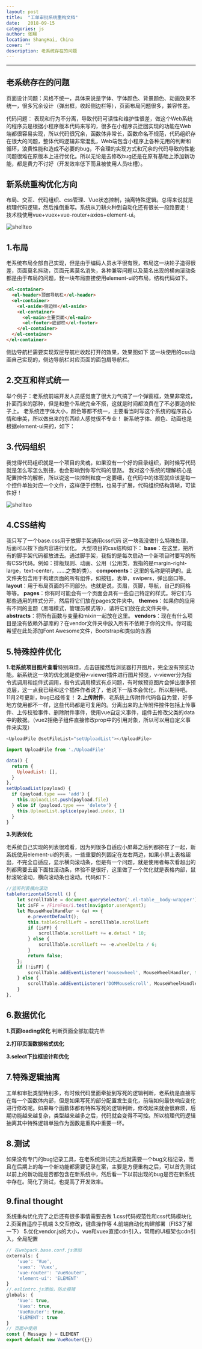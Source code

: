 ```yaml
---
layout: post
title:  "工单审批系统重构文档"
date:   2018-09-15
categories: js
author: 张翔
location: ShangHai, China
cover: ""
description: 老系统存在的问题
---
```

---
## 老系统存在的问题

页面设计问题：风格不统一，具体来说是字体、字体颜色、背景颜色、动画效果不统一，很多冗余设计（弹出框，收起侧边栏等），页面布局问题很多，兼容性差。

代码问题： 表现和行为不分离，导致代码可读性和维护性很差，做这个Web系统的程序员是根据小程序版本代码来写的，很多在小程序员迂回实现的功能在Web端都很容易实现，所以代码很冗余，函数体非常长，函数命名不规范，代码组织存在很大的问题，整体代码逻辑非常混乱，Web端包含小程序上各种无用的判断和循环，浪费性能和造成不必要的bug，不合理的实现方式和冗余的代码导致的性能问题很难在原版本上进行优化。所以无论是去修改bug还是在原有基础上添加新功能，都是费力不讨好（开发效率低下而且被使用人员吐槽）。

## 新系统重构优化方向

布局、交互、代码组织、css管理、Vue状态控制，抽离特殊逻辑。总得来说就是梳理代码逻辑，然后推倒重写。系统从刀耕火种到自动化还有很长一段路要走！
技术栈使用vue+vuex+vue-router+axios+element-ui。

![shellteo](https://myblog-images1.oss-cn-beijing.aliyuncs.com/images/ticket/newticket.png)

## 1.布局

老系统布局全部自己实现，但是由于编码人员水平很有限，布局这一块轮子造得很差，页面莫名抖动，页面元素莫名消失，各种兼容问题以及莫名出现的横向滚动条都是由于布局的问题，我一块布局直接使用element-ui的布局，结构代码如下。

```html
<el-container>
  <el-header>顶部导航栏</el-header>
  <el-container>
    <el-aside>侧边栏</el-aside>
    <el-container>
      <el-main>主要页面</el-main>
      <el-footer>底部栏</el-footer>
    </el-container>
  </el-container>
</el-container>
```
侧边导航栏需要实现双层导航栏收起打开的效果，效果图如下
这一块使用的css动画自己实现的，侧边导航栏对应页面的面包屑导航栏。

## 2.交互和样式统一
举个例子：老系统前端开发人员感觉废了很大力气搞了一个弹窗框，效果非常炫，扑面而来的那种，但是和整个系统完全不搭，这就是时间都浪费在了不必要造的轮子上。
老系统连字体大小，颜色等都不统一，主要看当时写这个系统的程序员心情和审美，所以做出来的东西给人感觉很不专业！
新系统字体、颜色、动画也是根据element-ui来的，如下：

## 3.代码组织
我觉得代码组织就是一个项目的灵魂，如果没有一个好的目录组织，到时候写代码就是怎么写怎么别扭，也会影响到你写代码的思路。
我对这个系统的理解核心是配置控件的解析，所以说这一块控制粒度一定要细，在代码中的体现就应该是每一个控件单独对应一个文件，这样便于控制，也易于扩展，代码组织结构清晰，可读性好！

![shellteo](https://myblog-images1.oss-cn-beijing.aliyuncs.com/images/ticket/file.png)

## 4.CSS结构
我只写了一个base.css用于放脚手架通用css代码
这一块我没做什么特殊处理，后面可以按下面内容进行优化。
大型项目的css结构如下：
**base**：在这里，把所有的脚手架代码都放进去。通过脚手架，我指的是每次启动一个新项目时要写的所有CSS代码。例如：排版规则、动画、公用（公用类，我指的是margin-right-large，text-center，……之类的类）。
**components**：这里的名称是明确的。此文件夹包含用于构建页面的所有组件，如按钮，表单，swipers，弹出窗口等。
**layout**：用于布局页面的不同部分。也就是说，页眉，页脚，导航，自己的网格等等。
**pages**：你有时可能会有一个页面会具有一些自己特定的样式。将它们与那些通用的样式分开，然后将它们放在pages文件夹中。
**themes**：如果你的应用有不同的主题（黑暗模式，管理员模式等），请将它们放在此文件夹中。
**abstracts**：将所有函数与变量和mixin一起放在这里。
**vendors**：现在有什么项目是没有依赖外部库的？在vendor文件夹中放入所有不依赖于你的文件。你可能希望在此处添加Font Awesome文件，Bootstrap和类似的东西

## 5.特殊控件优化
**1.老系统项目图片查看**特别麻烦，点击链接然后浏览器打开图片，完全没有预览功能。新系统这一块的优化就是使用v-viewer插件进行图片预览，v-viewer分为指令式调用和组件式调用，指令式调用模式有点问题，有时候预览图片会弹出很多预览层，这一点我已经和这个插件作者说了，他说下一版本会优化，所以期待吧。
11月2号更新，bug已经修复！
**2.上传附件**，老系统上传附件代码各自为营，好多地方使用都不一样，这些代码都是可复用的。分离出来的上传附件控件包括上传事件、上传校验事件、删除附件事件，使用vue自定义事件，组件去修改父类的data中的数据。（vue2拒绝子组件直接修改prop中的引用对象，所以可以用自定义事件来实现）

```javascript
<UploadFile @setFileList="setUploadList"></UploadFile>

import UploadFile from './UploadFile'

data() {
  return {
    UploadList: [],
  }
},
setUploadList(payload) {
  if (payload.type === 'add') {
    this.UploadList.push(payload.file)
  } else if (payload.type === 'delete') {
    this.UploadList.splice(payload.index, 1)
  }
}
```
**3.列表优化**

老系统自己实现的列表很难看，因为列很多自适应小屏幕之后列都挤在了一起，新系统使用element-ui的列表，一些重要的列固定在左右两边，如果小屏上表格超出，不完全自适应，显示横向滚动条，但是有一个问题，就是使用者每次看超出的列都需要去最下面拉滚动条，体验不是很好，这里做了一个优化就是表格内部，鼠标滚轮滚动，横向滚动条也滚动。代码如下：
```javascript
//监听列表横向滚动
tableHorizontalScroll () {
	let scrollTable = document.querySelector('.el-table__body-wrapper');
	let isFF = /FireFox/i.test(navigator.userAgent);
	let MouseWheelHandler = (e) => {
		e.preventDefault();
		this.tableScrollLeft = scrollTable.scrollLeft
		if (isFF) {
			scrollTable.scrollLeft += e.detail * 10;
		} else {
			scrollTable.scrollLeft += -e.wheelDelta / 6;
		}
		return false;
	};
	if (!isFF) {
		scrollTable.addEventListener('mousewheel', MouseWheelHandler, false)
	} else {
		scrollTable.addEventListener('DOMMouseScroll', MouseWheelHandler, false)
	}
},
```
## 6.数据优化
**1.页面loading优化**
判断页面全部加载完毕

**2.打印页面数据格式优化**

**3.select下拉框设计和优化**

## 7.特殊逻辑抽离
工单和审批类型特别多，有时候代码里面牵扯到写死的逻辑判断，老系统是直接写在每一个函数体内部，但是如果写死的部分配置发生变化，前端如何最快响应变化进行修改呢。如果每个函数体都有特殊写死的逻辑判断，修改起来就会很麻烦，后期功能越来越复杂，类型越来越多之后，代码就会变得不可控。所以梳理代码逻辑抽离其中特殊逻辑单独作为函数是重构中重要一环。

## 8.测试
如果没有专门的bug记录工具，在老系统测试完之后就需要一个bug文档记录，而且在后期上的每一个新功能都需要记录在案，主要是方便重构之后，可以首先测试以前上的新功能是否都包含在新系统中，然后看一下以前出现的bug是否在新系统中存在。简化了测试，也提高了开发效率。

## 9.final thought
系统重构优化完了之后还有很多事情需要去做
1.css代码规范性和css代码模块化
2.页面自适应手机端
3.交互修改，键盘操作等
4.前端自动化构建部署（FIS3了解一下）
5.优化vendor.js的大小，vue和vuex直接cdn引入，常用的UI框架也cdn引入，全局配置
```javascript
// 在webpack.base.conf.js添加
externals: {
    'vue': 'Vue',
    'vuex': 'Vuex',
    'vue-router': 'VueRouter',
    'element-ui': 'ELEMENT'
}
//.eslintrc.js添加，防止报错
globals: {
	'Vue': true,
	'Vuex': true,
	'VueRouter': true,
	'ELEMENT': true
}
// 页面中使用
const { Message } = ELEMENT
export default new VueRouter({})
```

